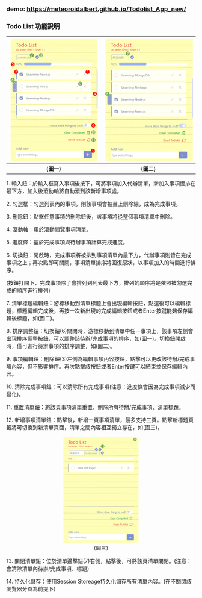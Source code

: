 ### demo: https://meteoroidalbert.github.io/Todolist_App_new/
### Todo List 功能說明

| ![圖一](./images/todolist1.png) | ![圖二](./images/todolist2.png) |
|:-------------------------------:|:-------------------------------:|
| **(圖一)**                     | **(圖二)**                     |



1\. 輸入鈕：於輸入框寫入事項後按下，可將事項加入代辦清單，新加入事項恆排在最下方，加入後滾動軸將自動滾到該新增事項處。 

2\. 勾選框：勾選列表內的事項，則該事項會被畫上刪除線，成為完成事項。 

3\. 刪除鈕：點擊任意事項的刪除鈕後，該事項將從整個事項清單中刪除。 

4\. 滾動軸：用於滾動閱覽事項清單。 

5\. 進度條：基於完成事項與待辦事項計算完成進度。 

6\. 切換鈕：開啟時，完成事項將被排到事項清單內最下方，代辦事項則皆在完成事項之上；再次點即可關閉，事項清單排序將回復原狀，以事項加入的時間進行排序。

(按鈕打開下，完成事項除了會排列到列表最下方，排列的順序將是依照被勾選完成的順序進行排列)

7\. 清單標題編輯鈕：游標移動到清單標題上會出現編輯按鈕，點選後可以編輯標題，標題編輯完成後，再按一次新出現的完成編輯按鈕或者Enter按鍵能夠保存編輯後標題，如(圖二)。

8\. 排序調整鈕：切換鈕(6)關閉時，游標移動到清單中任一事項上，該事項左側會出現排序調整按鈕，可以調整該待辦/完成事項的排序，如(圖一)。切換鈕開啟時，僅可進行待辦事項的排序調整，如(圖二)。

9\. 事項編輯鈕：刪除鈕(3)左側為編輯事項內容按鈕，點擊可以更改該待辦/完成事項內容，但不影響排序。再次點擊該按鈕或者Enter按鍵可以結束並保存編輯內容。

10\. 清除完成事項鈕：可以清除所有完成事項(注意：進度條會因為完成事項減少而變化)。

11\. 重置清單鈕：將該頁事項清單重置，刪除所有待辦/完成事項、清單標題。

12\. 新增事項清單鈕：點擊後，新增一頁事項清單，最多支持三頁。點擊新標題頁籤將可切換到新清單頁面，清單之間內容相互獨立存在，如(圖三)。


<p>
    <figure style="display: inline-block; text-align: center; margin: 1px;">
        <img src="./images/todolist3.png" width="40%"/>
        <figcaption>(圖三)</figcaption>
    </figure>
</p>


13\. 關閉清單鈕：位於清單邊擊鈕(7)右側，點擊後，可將該頁清單關閉。(注意：會清除清單內待辦/完成事項、標題)

14\. 持久化儲存：使用Session Storeage持久化儲存所有清單內容。(在不關閉該瀏覽器分頁為前提下)
